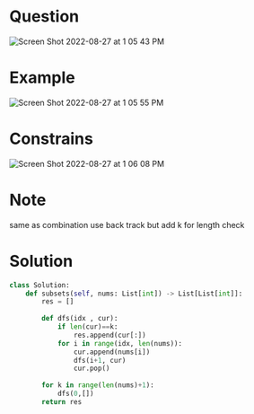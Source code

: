 # Question 
![Screen Shot 2022-08-27 at 1 05 43 PM](https://user-images.githubusercontent.com/64442606/187040563-42210e16-2ea3-428e-8510-e43b2d000962.png)

# Example
![Screen Shot 2022-08-27 at 1 05 55 PM](https://user-images.githubusercontent.com/64442606/187040569-7880ca4f-7afc-46a7-a572-32d9b399b6e6.png)

# Constrains
![Screen Shot 2022-08-27 at 1 06 08 PM](https://user-images.githubusercontent.com/64442606/187040579-4bd6c2d7-48a5-42b2-8e1b-d0db0adc3244.png)

# Note 
same as combination use back track but add k for length check
# Solution 

```python
class Solution:
    def subsets(self, nums: List[int]) -> List[List[int]]:
        res = []
        
        def dfs(idx , cur):
            if len(cur)==k:
                res.append(cur[:])
            for i in range(idx, len(nums)):
                cur.append(nums[i])
                dfs(i+1, cur)
                cur.pop()
            
        for k in range(len(nums)+1):
            dfs(0,[])
        return res

```
